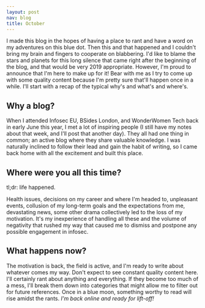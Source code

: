 ```yaml
---
layout: post
nav: blog
title: October
---
```


I made this blog in the hopes of having a place to rant and have a word on my adventures on this blue dot. Then this and that happened and I couldn't bring my brain and fingers to cooperate on blabbering. I'd like to blame the stars and planets for this long silence that came right after the beginning of the blog, and that would be very 2019 appropriate. However, I'm proud to announce that I'm here to make up for it! Bear with me as I try to come up with some quality content because I'm pretty sure that'll happen once in a while. I'll start with a recap of the typical why's and what's and where's.

<h2>Why a blog?</h2>
When I attended Infosec EU, BSides London, and WonderWomen Tech back in early June this year, I met a lot of inspiring people (I still have my notes about that week, and I'll post that another day). They all had one thing in common; an active blog where they share valuable knowledge. I was naturally inclined to follow their lead and gain the habit of writing, so I came back home with all the excitement and built this place. 

<h2>Where were you all this time?</h2>

tl;dr: life happened.

Health issues, decisions on my career and where I'm headed to, unpleasant events, collusion of my long-term goals and the expectations from me, devastating news, some other drama collectively led to the loss of my motivation. It's my inexperience of handling all these and the volume of negativity that rushed my way that caused me to dismiss and postpone any possible engagement in infosec. 

<h2>What happens now?</h2>

The motivation is back, the field is active, and I'm ready to write about whatever comes my way. Don't expect to see constant quality content here. I'll certainly rant about anything and everything. If they become too much of a mess, I'll break them down into categories that might allow me to filter out for future references. Once in a blue moon, something worthy to read will rise amidst the rants. <em>I'm back online and ready for lift-off!</em>
